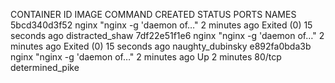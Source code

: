 CONTAINER ID        IMAGE                  COMMAND                  CREATED             STATUS                      PORTS               NAMES
5bcd340d3f52        nginx                  "nginx -g 'daemon of…"   2 minutes ago       Exited (0) 15 seconds ago                       distracted_shaw
7df22e51f1e6        nginx                  "nginx -g 'daemon of…"   2 minutes ago       Exited (0) 15 seconds ago                       naughty_dubinsky
e892fa0bda3b        nginx                  "nginx -g 'daemon of…"   2 minutes ago       Up 2 minutes                80/tcp              determined_pike
